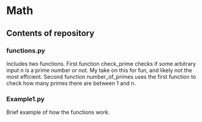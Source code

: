 # Math
## Contents of repository
### functions.py
Includes two functions. First function check_prime checks if some arbitrary input n is a prime number or not. My take on this for fun, and likely not the most efficient. Second function number_of_primes uses the first function to check how many primes there are between 1 and n. 

### Example1.py
Brief example of how the functions work.
